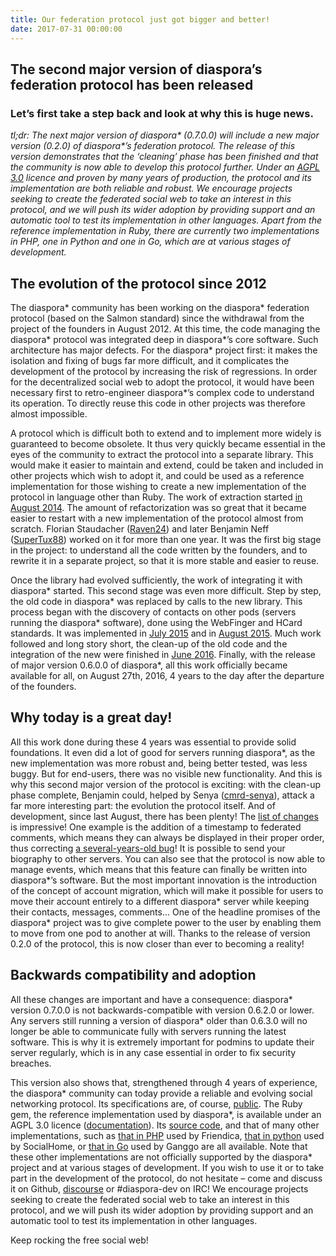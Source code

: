```yaml
---
title: Our federation protocol just got bigger and better!
date: 2017-07-31 00:00:00
---
```


## The second major version of diaspora’s federation protocol has been released
### Let’s first take a step back and look at why this is huge news.

*tl;dr: The next major version of diaspora\* (0.7.0.0) will include a new major version (0.2.0) of diaspora\*’s federation protocol. The release of this version demonstrates that the ‘cleaning’ phase has been finished and that the community is now able to develop this protocol further. Under an [AGPL 3.0](https://github.com/diaspora/diaspora_federation/blob/develop/LICENSE) licence and proven by many years of production, the protocol and its implementation are both reliable and robust. We encourage projects seeking to create the federated social web to take an interest in this protocol, and we will push its wider adoption by providing support and an automatic tool to test its implementation in other languages. Apart from the reference implementation in Ruby, there are currently two implementations in PHP, one in Python and one in Go, which are at various stages of development.*

## The evolution of the protocol since 2012

The diaspora\* community has been working on the diaspora\* federation protocol (based on the Salmon standard) since the withdrawal from the project of the founders in August 2012. At this time, the code managing the diaspora\* protocol was integrated deep in diaspora\*’s core software. Such architecture has major defects. For the diaspora\* project first: it makes the isolation and fixing of bugs far more difficult, and it complicates the development of the protocol by increasing the risk of regressions. In order for the decentralized social web  to adopt the protocol, it would have been necessary first to retro-engineer diaspora\*’s complex code to understand its operation. To directly reuse this code in other projects was therefore almost impossible.

A protocol which is difficult both to extend and to implement more widely is guaranteed to become obsolete. It thus very quickly became essential in the eyes of the community to extract the protocol into a separate library. This would make it easier to maintain and extend, could be taken and included in other projects which wish to adopt it, and could be used as a reference implementation for those wishing to create a new implementation of the protocol in language other than Ruby. The work of extraction started [in August 2014](https://github.com/diaspora/diaspora/issues/5114). The amount of refactorization was so great that it became easier to restart with a new implementation of the protocol almost from scratch. Florian Staudacher ([Raven24](https://github.com/Raven24)) and later Benjamin Neff ([SuperTux88](https://github.com/SuperTux88)) worked on it for more than one year. It was the first big stage in the project: to understand all the code written by the founders, and to rewrite it in a separate project, so that it is more stable and easier to reuse.

Once the library had evolved sufficiently, the work of integrating it with diaspora\* started. This second stage was even more difficult. Step by step, the old code in diaspora\* was replaced by calls to the new library. This process began with the discovery of contacts on other pods (servers running the diaspora\* software), done using the WebFinger and HCard standards. It was implemented in [July 2015](https://github.com/diaspora/diaspora/pull/6151) and in [August 2015](https://github.com/diaspora/diaspora/pull/6310). Much work followed and long story short, the clean-up of the old code and the integration of the new were finished in [June 2016](https://github.com/diaspora/diaspora/pull/6873). Finally, with the release of major version 0.6.0.0 of diaspora\*, all this work officially became available for all, on August 27th, 2016, 4 years to the day after the departure of the founders.

## Why today is a great day!

All this work done during these 4 years was essential to provide solid foundations. It even did a lot of good for servers running diaspora\*, as the new implementation was more robust and, being better tested, was less buggy. But for end-users, there was no visible new functionality. And this is why this second major version of the protocol is exciting: with the clean-up phase complete, Benjamin could, helped by Senya ([cmrd-senya](https://github.com/cmrd-senya)), attack a far more interesting part: the evolution the protocol itself. And of development, since last August, there has been plenty! The [list of changes](https://github.com/diaspora/diaspora_federation/releases/tag/v0.2.0) is impressive! One example is the addition of a timestamp to federated comments, which means they can always be displayed in their proper order, thus correcting [a several-years-old bug](https://github.com/diaspora/diaspora/issues/4269)! It is possible to send your biography to other servers. You can also see that the protocol is now able to manage events, which means that this feature can finally be written into diaspora\*’s software. But the most important innovation is the introduction of the concept of account migration, which will make it possible for users to move their account entirely to a different diaspora\* server while keeping their contacts, messages, comments... One of the headline promises of the diaspora\* project was to give complete power to the user by enabling them to move from one pod to another at will. Thanks to the release of version 0.2.0 of the protocol, this is now closer than ever to becoming a reality!

## Backwards compatibility and adoption

All these changes are important and have a consequence: diaspora\* version 0.7.0.0 is not backwards-compatible with version 0.6.2.0 or lower. Any servers still running a version of diaspora\* older than 0.6.3.0 will no longer be able to communicate fully with servers running the latest software. This is why it is extremely important for podmins to update their server regularly, which is in any case essential in order to fix security breaches.

This version also shows that, strengthened through 4 years of experience, the diaspora\* community can today provide a reliable and evolving social networking protocol. Its specifications are, of course, [public](https://diaspora.github.io/diaspora_federation/). The Ruby gem, the reference implementation used by diaspora\*, is available under an AGPL 3.0 licence ([documentation](http://www.rubydoc.info/gems/diaspora_federation/)). Its [source code](https://github.com/diaspora/diaspora_federation/), and that of many other implementations, such as [that in PHP](https://github.com/friendica/friendica/blob/master/include/diaspora.php) used by Friendica, [that in python](https://github.com/jaywink/federation) used by SocialHome, or [that in Go](https://github.com/ganggo/federation) used by Ganggo are all available. Note that these other implementations are not officially supported by the diaspora\* project and at various stages of development. If you wish to use it or to take part in the development of the protocol, do not hesitate – come and discuss it on Github, [discourse](https://discourse.diasporafoundation.org/c/federation) or #diaspora-dev on IRC! We encourage projects seeking to create the federated social web to take an interest in this protocol, and we will push its wider adoption by providing support and an automatic tool to test its implementation in other languages.

Keep rocking the free social web!

